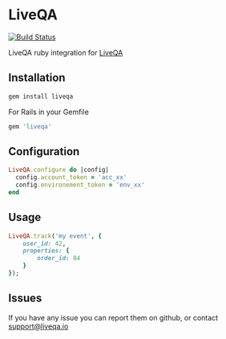 # LiveQA

[![Build Status](https://travis-ci.org/arkes/liveqa-ruby.svg?branch=master)](https://travis-ci.org/arkes/liveqa-ruby)

LiveQA ruby integration for [LiveQA](https://www.liveqa.io)

## Installation

```sh 
gem install liveqa
```

For Rails in your Gemfile

```ruby
gem 'liveqa'
```

## Configuration

```ruby
LiveQA.configure do |config|
  config.account_token = 'acc_xx'
  config.environement_token = 'env_xx'
end
```

## Usage

```ruby
LiveQA.track('my event', { 
    user_id: 42,
    properties: {
        order_id: 84 
    }
});
```

## Issues

If you have any issue you can report them on github, or contact support@liveqa.io
